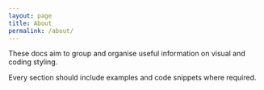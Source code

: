 ```yaml
---
layout: page
title: About
permalink: /about/
---
```


These docs aim to group and organise useful information on visual and coding styling.

Every section should include examples and code snippets where required.

